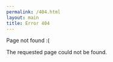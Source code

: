 ```yaml
---
permalink: /404.html
layout: main
title: Error 404
---
```


Page not found :(

The requested page could not be found.

